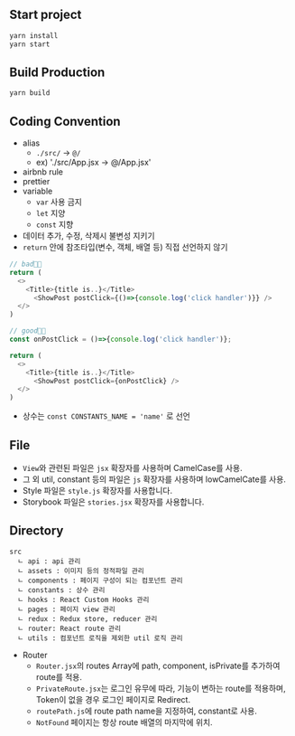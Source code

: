 ## Start project

```bash
yarn install
yarn start
```

## Build Production

```bash
yarn build
```

## Coding Convention

- alias
  - `./src/` -> `@/`
  - ex) './src/App.jsx -> @/App.jsx'
- airbnb rule
- prettier
- variable
  - `var` 사용 금지
  - `let` 지양
  - `const` 지향
- 데이터 추가, 수정, 삭제시 불변성 지키기
- `return` 안에 참조타입(변수, 객체, 배열 등) 직접 선언하지 않기

```javascript
// bad👎🏻
return (
  <>
  	<Title>{title is..}</Title>
	  <ShowPost postClick={()=>{console.log('click handler')}} />
  </>
)
```

```javascript
// good👍🏻
const onPostClick = ()=>{console.log('click handler')};

return (
  <>
  	<Title>{title is..}</Title>
	  <ShowPost postClick={onPostClick} />
  </>
)
```

- 상수는 `const CONSTANTS_NAME = 'name'` 로 선언

## File

- `View`와 관련된 파일은 `jsx` 확장자를 사용하며 CamelCase를 사용.
- 그 외 util, constant 등의 파일은 `js` 확장자를 사용하며 lowCamelCate를 사용.
- Style 파일은 `style.js` 확장자를 사용합니다.
- Storybook 파일은 `stories.jsx` 확장자를 사용합니다.

## Directory

```
src
  ㄴ api : api 관리
  ㄴ assets : 이미지 등의 정적파일 관리
  ㄴ components : 페이지 구성이 되는 컴포넌트 관리
  ㄴ constants : 상수 관리
  ㄴ hooks : React Custom Hooks 관리
  ㄴ pages : 페이지 view 관리
  ㄴ redux : Redux store, reducer 관리
  ㄴ router: React route 관리
  ㄴ utils : 컴포넌트 로직을 제외한 util 로직 관리
```

- Router
  - `Router.jsx`의 routes Array에 path, component, isPrivate를 추가하여 route를 적용.
  - `PrivateRoute.jsx`는 로그인 유무에 따라, 기능이 변하는 route를 적용하며, Token이 없을 경우 로그인 페이지로 Redirect.
  - `routePath.js`에 route path name을 지정하여, constant로 사용.
  - `NotFound` 페이지는 항상 route 배열의 마지막에 위치.
